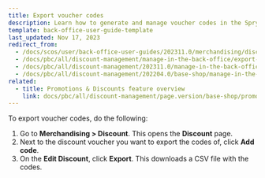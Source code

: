```yaml
---
title: Export voucher codes
description: Learn how to generate and manage voucher codes in the Spryker Cloud Commerce OS back office.
template: back-office-user-guide-template
last_updated: Nov 17, 2023
redirect_from:
  - /docs/scos/user/back-office-user-guides/202311.0/merchandising/discount/export-voucher-codes.html
  - /docs/pbc/all/discount-management/manage-in-the-back-office/export-voucher-codes.html
  - /docs/pbc/all/discount-management/202311.0/manage-in-the-back-office/export-voucher-codes.html
  - /docs/pbc/all/discount-management/202204.0/base-shop/manage-in-the-back-office/export-voucher-codes.html  
related:
  - title: Promotions & Discounts feature overview
    link: docs/pbc/all/discount-management/page.version/base-shop/promotions-discounts-feature-overview.html
---
```


To export voucher codes, do the following:

1. Go to **Merchandising&nbsp;<span aria-label="and then">></span> Discount**.
    This opens the **Discount** page.
2. Next to the discount voucher you want to export the codes of, click **Add code**.
3. On the **Edit Discount**, click **Export**.
    This downloads a CSV file with the codes.

